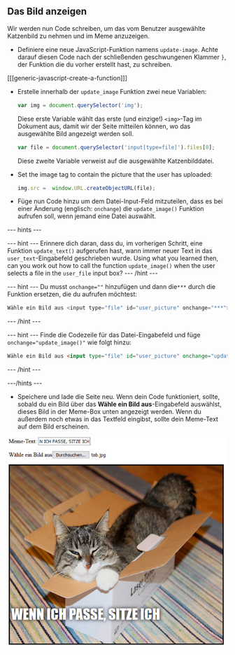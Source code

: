 ## Das Bild anzeigen

Wir werden nun Code schreiben, um das vom Benutzer ausgewählte Katzenbild zu nehmen und im Meme anzuzeigen.

- Definiere eine neue JavaScript-Funktion namens `update-image`. Achte darauf diesen Code nach der schließenden geschwungenen Klammer `}`, der Funktion die du vorher erstellt hast, zu schreiben.

[[[generic-javascript-create-a-function]]]

- Erstelle innerhalb der `update_image` Funktion zwei neue Variablen:

    ```javascript
    var img = document.querySelector('img');
    ```

    Diese erste Variable wählt das erste (und einzige!) `<img>`-Tag im Dokument aus, damit wir der Seite mitteilen können, wo das ausgewählte Bild angezeigt werden soll.

    ```javascript
    var file = document.querySelector('input[type=file]').files[0];
    ```

    Diese zweite Variable verweist auf die ausgewählte Katzenbilddatei.

- Set the image tag to contain the picture that the user has uploaded:

    ```javascript
    img.src =  window.URL.createObjectURL(file);
    ```

- Füge nun Code hinzu um dem Datei-Input-Feld mitzuteilen, dass es bei einer Änderung (englisch: `onchange`) die `update_image()` Funktion aufrufen soll, wenn jemand eine Datei auswählt.

--- hints ---

--- hint --- Erinnere dich daran, dass du, im vorherigen Schritt, eine Funktion `update_text()` aufgerufen hast, wann immer neuer Text in das `user_text`-Eingabefeld geschrieben wurde. Using what you learned then, can you work out how to call the function `update_image()` when the user selects a file in the `user_file` input box? --- /hint ---

--- hint --- Du musst `onchange=""` hinzufügen und dann die`***` durch die Funktion ersetzen, die du aufrufen möchtest:
```javascript
Wähle ein Bild aus <input type="file" id="user_picture" onchange="***">
```
--- /hint ---

--- hint --- Finde die Codezeile für das Datei-Eingabefeld und füge `onchange="update_image()"` wie folgt hinzu:
```html
Wähle ein Bild aus <input type="file" id="user_picture" onchange="update_image()">
```

--- /hint ---

---/hints ---

- Speichere und lade die Seite neu. Wenn dein Code funktioniert, sollte, sobald du ein Bild über das **Wähle ein Bild aus**-Eingabefeld auswählst, dieses Bild in der Meme-Box unten angezeigt werden. Wenn du außerdem noch etwas in das Textfeld eingibst, sollte dein Meme-Text auf dem Bild erscheinen.

![Fertiges Meme](images/finished-meme.png)
